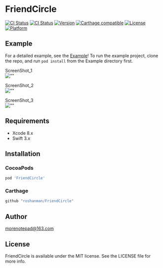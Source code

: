 # FriendCircle


[![CI Status](https://img.shields.io/badge/build-passing-brightgreen.svg)]()
[![CI Status](https://img.shields.io/badge/Swift-3.1-orange.svg)](https://swift.org/)
[![Version](https://img.shields.io/cocoapods/v/FriendCircle.svg?style=flat)](http://cocoapods.org/pods/FriendCircle)
[![Carthage compatible](https://img.shields.io/badge/Carthage-compatible-4BC51D.svg?style=flat)](https://github.com/Carthage/Carthage)
[![License](https://img.shields.io/cocoapods/l/FriendCircle.svg?style=flat)](http://cocoapods.org/pods/FriendCircle)
[![Platform](https://img.shields.io/cocoapods/p/FriendCircle.svg?style=flat)](http://cocoapods.org/pods/FriendCircle)

## Example

For a detailed example, see the [Example](https://github.com/roshanman/FriendCircle/tree/master/Example)!
To run the example project, clone the repo, and run `pod install` from the Example directory first.

ScreenShot_1<br />
![""](https://github.com/roshanman/FriendCircle/blob/master/ScreenShots/ScreenShot_1.png)

ScreenShot_2<br />
![""](https://github.com/roshanman/FriendCircle/blob/master/ScreenShots/ScreenShot_2.png)

ScreenShot_3<br />
![""](https://github.com/roshanman/FriendCircle/blob/master/ScreenShots/ScreenShot_3.png)

## Requirements

* Xcode 8.x
* Swift 3.x

## Installation

### CocoaPods

```ruby
pod 'FriendCircle'
```

### Carthage

```ruby
github "roshanman/FriendCircle"
```

## Author

morenotepad@163.com

## License

FriendCircle is available under the MIT license. See the LICENSE file for more info.
